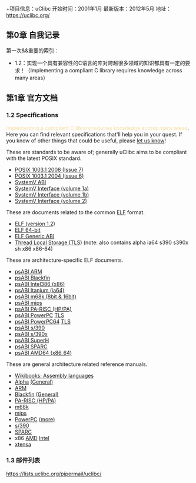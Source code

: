 +项目信息：uClibc 
开始时间：2001年1月  最新版本：2012年5月
地址：https://uclibc.org/



## 第0章 自我记录

第一次&&重要的索引：

- 1.2：实现一个具有兼容性的C语言的库对跨越很多领域的知识都具有一定的要求！（Implementing a compliant C library requires knowledge across many areas）



## 第1章 官方文档

### 1.2 Specifications

<font color="#F9DDA2">Implementing a compliant C library requires knowledge across many areas</font>. Here you can find relevant specifications that'll help you in your quest. If you know of other things that could be useful, please [let us know](https://uclibc.org/lists.html)!

These are standards to be aware of; generally uClibc aims to be compliant with the latest POSIX standard.

- [POSIX 1003.1 2008 (Issue 7)](http://pubs.opengroup.org/onlinepubs/9699919799/)
- [POSIX 1003.1 2004 (Issue 6)](http://pubs.opengroup.org/onlinepubs/009695399/)
- [SystemV ABI](https://uclibc.org/docs/SysV-ABI.pdf)
- [SystemV Interface (volume 1a)](https://uclibc.org/docs/SysV-Interface-vol1a.pdf)
- [SystemV Interface (volume 1b)](https://uclibc.org/docs/SysV-Interface-vol1b.pdf)
- [SystemV Interface (volume 2)](https://uclibc.org/docs/SysV-Interface-vol2.pdf)

These are documents related to the common [ELF](https://en.wikipedia.org/wiki/Executable_and_Linkable_Format) format.

- [ELF (version 1.2)](https://uclibc.org/docs/elf.pdf)
- [ELF 64-bit](https://uclibc.org/docs/elf-64-gen.pdf)
- [ELF Generic ABI](http://www.sco.com/developers/gabi/)
- [Thread Local Storage (TLS)](https://uclibc.org/docs/tls.pdf) (note: also contains alpha ia64 s390 s390x sh x86 x86-64)

These are architecture-specific ELF documents.

- [psABI ARM](https://uclibc.org/docs/psABI-arm.pdf)
- [psABI Blackfin](https://docs.blackfin.uclinux.org/doku.php?id=toolchain:application_binary_interface)
- [psABI Intel386 (x86)](https://uclibc.org/docs/psABI-i386.pdf)
- [psABI Itanium (ia64)](https://uclibc.org/docs/psABI-ia64.pdf)
- [psABI m68k (8bit & 16bit)](https://uclibc.org/docs/psABI-m8-16.pdf)
- [psABI mips](https://uclibc.org/docs/psABI-mips.pdf)
- [psABI PA-RISC (HP/PA)](https://uclibc.org/docs/psABI-parisc.pdf)
- [psABI PowerPC](https://uclibc.org/docs/psABI-ppc.pdf) [TLS](https://uclibc.org/docs/tls-ppc.txt)
- [psABI PowerPC64](https://uclibc.org/docs/psABI-ppc64.pdf) [TLS](https://uclibc.org/docs/tls-ppc64.txt)
- [psABI s/390](https://uclibc.org/docs/psABI-s390.pdf)
- [psABI s/390x](https://uclibc.org/docs/psABI-s390x.pdf)
- [psABI SuperH](https://uclibc.org/docs/psABI-sh.txt)
- [psABI SPARC](https://uclibc.org/docs/psABI-sparc.pdf)
- [psABI AMD64 (x86_64)](https://uclibc.org/docs/psABI-x86_64.pdf)

These are general architecture related reference manuals.

- [Wikibooks: Assembly languages](https://en.wikibooks.org/wiki/Subject:Assembly_languages)
- [Alpha](http://h18002.www1.hp.com/cpq-alphaserver/technology/literature/alphaahb.pdf) [(General)](http://h18002.www1.hp.com/alphaserver/technology/chip-docs.html)
- [ARM](http://infocenter.arm.com/help/index.jsp?topic=/com.arm.doc.set.architecture/index.html)
- [Blackfin](http://www.analog.com/static/imported-files/processor_manuals/Blackfin_pgr_rev2.0.pdf) [(General)](http://www.analog.com/en/products/landing-pages/001/blackfin-manuals.html)
- [PA-RISC (HP/PA)](http://h21007.www2.hp.com/dspp/tech/tech_TechByTypePage_IDX/1,4690,40106-0,00.html)
- [m68k](http://www.freescale.com/files/archives/doc/ref_manual/M68000PRM.pdf)
- [mips](http://www.mips.com/products/product-materials/processor/mips-architecture/)
- [PowerPC](http://www.power.org/resources/downloads/PowerISA_V2.06B_V2_PUBLIC.pdf) [(more)](http://www.ibm.com/developerworks/systems/library/es-archguide-v2.html)
- [s/390](http://lars.nocrew.org/computers/processors/ESA390/dz9zr002.pdf)
- [SPARC](http://www.sparc.org/specificationsDocuments.html)
- x86 [AMD](http://developer.amd.com/documentation/guides/pages/default.aspx) [Intel](http://www.intel.com/products/processor/manuals/)
- [xtensa](http://www.tensilica.com/products/literature-docs/documentation/xtensa-isa-databook.htm)

### 1.3 邮件列表

https://lists.uclibc.org/pipermail/uclibc/





